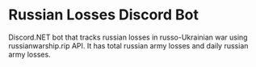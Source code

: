 # Russian Losses Discord Bot
Discord.NET bot that tracks russian losses in russo-Ukrainian war using russianwarship.rip API. It has total russian army losses and daily russian army losses.
